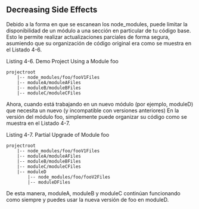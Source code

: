 ## Decreasing Side Effects

Debido a la forma en que se escanean los node_modules, puede limitar 
la disponibilidad de un módulo a una sección en particular
de tu código base. Esto le permite realizar actualizaciones parciales de forma segura, 
asumiendo que su organización de código original era como
se muestra en el Listado 4-6.

Listing 4-6. Demo Project Using a Module foo

```
projectroot
    |-- node_modules/foo/fooV1Files
    |-- moduleA/moduleAFiles
    |-- moduleB/moduleBFiles
    |-- moduleC/moduleCFiles
```

Ahora, cuando está trabajando en un nuevo módulo (por ejemplo, moduleD) 
que necesita un nuevo (y incompatible con versiones anteriores)
En la versión del módulo foo, simplemente puede organizar su código como se muestra en el Listado 4-7.

Listing 4-7. Partial Upgrade of Module foo

```
projectroot
    |-- node_modules/foo/fooV1Files
    |-- moduleA/moduleAFiles
    |-- moduleB/moduleBFiles
    |-- moduleC/moduleCFiles
    |-- moduleD
        |-- node_modules/foo/fooV2Files
        |-- moduleDFiles
```

De esta manera, moduleA, moduleB y moduleC continúan funcionando como siempre y puedes usar la nueva versión de
foo en moduleD.



